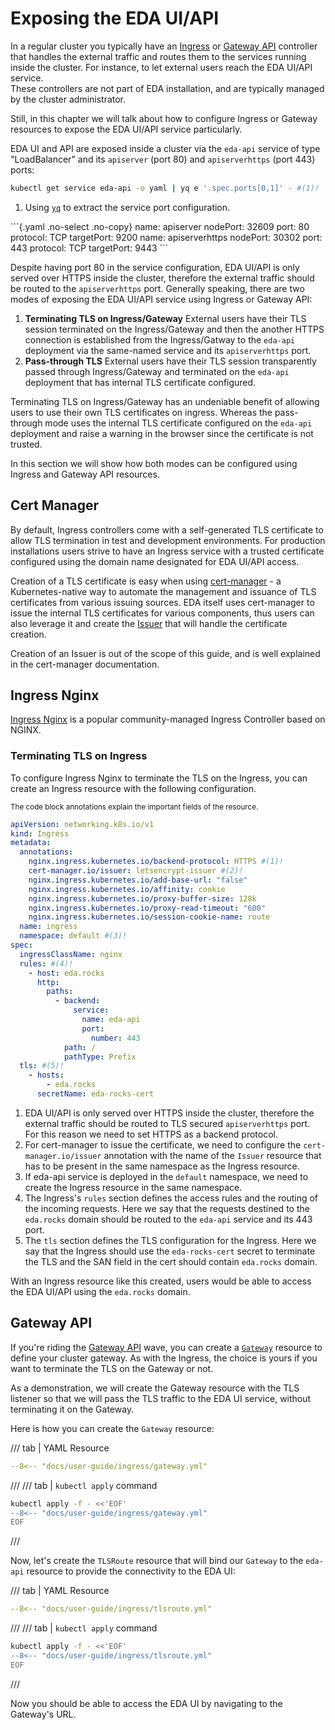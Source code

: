 # Exposing the EDA UI/API

In a regular cluster you typically have an [Ingress](https://kubernetes.io/docs/concepts/services-networking/ingress/) or [Gateway API](https://kubernetes.io/docs/concepts/services-networking/gateway/) controller that handles the external traffic and routes them to the services running inside the cluster. For instance, to let external users reach the EDA UI/API service.  
These controllers are not part of EDA installation, and are typically managed by the cluster administrator.

Still, in this chapter we will talk about how to configure Ingress or Gateway resources to expose the EDA UI/API service particularly.

EDA UI and API are exposed inside a cluster via the `eda-api` service of type "LoadBalancer" and its `apiserver` (port 80) and `apiserverhttps` (port 443) ports:

```bash
kubectl get service eda-api -o yaml | yq e '.spec.ports[0,1]' - #(1)!
```

1. Using [`yq`](https://github.com/mikefarah/yq/#install) to extract the service port configuration.

<div class="embed-result highlight">
```{.yaml .no-select .no-copy}
name: apiserver
nodePort: 32609
port: 80
protocol: TCP
targetPort: 9200
name: apiserverhttps
nodePort: 30302
port: 443
protocol: TCP
targetPort: 9443
```
</div>

Despite having port 80 in the service configuration, EDA UI/API is only served over HTTPS inside the cluster, therefore the external traffic should be routed to the `apiserverhttps` port. Generally speaking, there are two modes of exposing the EDA UI/API service using Ingress or Gateway API:

1. **Terminating TLS on Ingress/Gateway**
    External users have their TLS session terminated on the Ingress/Gateway and then the another HTTPS connection is established from the Ingress/Gatway to the `eda-api` deployment via the same-named service and its `apiserverhttps` port.
2. **Pass-through TLS**
    External users have their TLS session transparently passed through Ingress/Gateway and terminated on the `eda-api` deployment that has internal TLS certificate configured.

Terminating TLS on Ingress/Gateway has an undeniable benefit of allowing users to use their own TLS certificates on ingress. Whereas the pass-through mode uses the internal TLS certificate configured on the `eda-api` deployment and raise a warning in the browser since the certificate is not trusted.

In this section we will show how both modes can be configured using Ingress and Gateway API resources.

## Cert Manager

By default, Ingress controllers come with a self-generated TLS certificate to allow TLS termination in test and development environments. For production installations users strive to have an Ingress service with a trusted certificate configured using the domain name designated for EDA UI/API access.

Creation of a TLS certificate is easy when using [cert-manager](https://cert-manager.io/) - a Kubernetes-native way to automate the management and issuance of TLS certificates from various issuing sources. EDA itself uses cert-manager to issue the internal TLS certificates for various components, thus users can also leverage it and create the [Issuer](https://cert-manager.io/docs/configuration/) that will handle the certificate creation.

Creation of an Issuer is out of the scope of this guide, and is well explained in the cert-manager documentation.

## Ingress Nginx

[Ingress Nginx](https://kubernetes.github.io/ingress-nginx/) is a popular community-managed Ingress Controller based on NGINX.

### Terminating TLS on Ingress

To configure Ingress Nginx to terminate the TLS on the Ingress, you can create an Ingress resource with the following configuration.

<small>The code block annotations explain the important fields of the resource.</small>

```yaml
apiVersion: networking.k8s.io/v1
kind: Ingress
metadata:
  annotations:
    nginx.ingress.kubernetes.io/backend-protocol: HTTPS #(1)!
    cert-manager.io/issuer: letsencrypt-issuer #(2)!
    nginx.ingress.kubernetes.io/add-base-url: "false"
    nginx.ingress.kubernetes.io/affinity: cookie
    nginx.ingress.kubernetes.io/proxy-buffer-size: 128k
    nginx.ingress.kubernetes.io/proxy-read-timeout: "600"
    nginx.ingress.kubernetes.io/session-cookie-name: route
  name: ingress
  namespace: default #(3)!
spec:
  ingressClassName: nginx
  rules: #(4)!
    - host: eda.rocks
      http:
        paths:
          - backend:
              service:
                name: eda-api
                port:
                  number: 443
            path: /
            pathType: Prefix
  tls: #(5)!
    - hosts:
        - eda.rocks
      secretName: eda-rocks-cert
```

1. EDA UI/API is only served over HTTPS inside the cluster, therefore the external traffic should be routed to TLS secured `apiserverhttps` port. For this reason we need to set HTTPS as a backend protocol.
2. For cert-manager to issue the certificate, we need to configure the `cert-manager.io/issuer` annotation with the name of the `Issuer` resource that has to be present in the same namespace as the Ingress resource.
3. If eda-api service is deployed in the `default` namespace, we need to create the Ingress resource in the same namespace.
4. The Ingress's `rules` section defines the access rules and the routing of the incoming requests. Here we say that the requests destined to the `eda.rocks` domain should be routed to the `eda-api` service and its 443 port.
5. The `tls` section defines the TLS configuration for the Ingress. Here we say that the Ingress should use the `eda-rocks-cert` secret to terminate the TLS and the SAN field in the cert should contain `eda.rocks` domain.

With an Ingress resource like this created, users would be able to access the EDA UI/API using the `eda.rocks` domain.

## Gateway API

If you're riding the [Gateway API](https://gateway-api.sigs.k8s.io/) wave, you can create a [`Gateway`](https://gateway-api.sigs.k8s.io/api-types/gateway/) resource to define your cluster gateway. As with the Ingress, the choice is yours if you want to terminate the TLS on the Gateway or not.

As a demonstration, we will create the Gateway resource with the TLS listener so that we will pass the TLS traffic to the EDA UI service, without terminating it on the Gateway.

Here is how you can create the `Gateway` resource:

/// tab | YAML Resource

```yaml
--8<-- "docs/user-guide/ingress/gateway.yml"
```

///
/// tab | `kubectl apply` command

```bash
kubectl apply -f - <<'EOF'
--8<-- "docs/user-guide/ingress/gateway.yml"
EOF
```

///

Now, let's create the `TLSRoute` resource that will bind our `Gateway` to the `eda-api` resource to provide the connectivity to the EDA UI:

/// tab | YAML Resource

```yaml
--8<-- "docs/user-guide/ingress/tlsroute.yml"
```

///
/// tab | `kubectl apply` command

```bash
kubectl apply -f - <<'EOF'
--8<-- "docs/user-guide/ingress/tlsroute.yml"
EOF
```

///

Now you should be able to access the EDA UI by navigating to the Gateway's URL.
